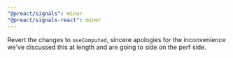 ```yaml
---
"@preact/signals": minor
"@preact/signals-react": minor
---
```


Revert the changes to `useComputed`, sincere apologies for the inconvenience we've discussed this at length and are going to side on the perf side.
